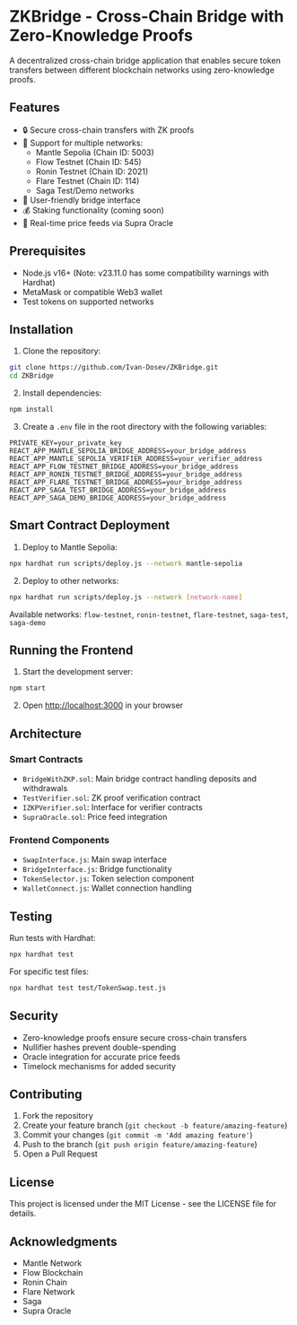 # ZKBridge - Cross-Chain Bridge with Zero-Knowledge Proofs

A decentralized cross-chain bridge application that enables secure token transfers between different blockchain networks using zero-knowledge proofs.

## Features

- 🔒 Secure cross-chain transfers with ZK proofs
- 💱 Support for multiple networks:
  - Mantle Sepolia (Chain ID: 5003)
  - Flow Testnet (Chain ID: 545)
  - Ronin Testnet (Chain ID: 2021)
  - Flare Testnet (Chain ID: 114)
  - Saga Test/Demo networks
- 🌉 User-friendly bridge interface
- 💰 Staking functionality (coming soon)
- 🔄 Real-time price feeds via Supra Oracle

## Prerequisites

- Node.js v16+ (Note: v23.11.0 has some compatibility warnings with Hardhat)
- MetaMask or compatible Web3 wallet
- Test tokens on supported networks

## Installation

1. Clone the repository:
```bash
git clone https://github.com/Ivan-Dosev/ZKBridge.git
cd ZKBridge
```

2. Install dependencies:
```bash
npm install
```

3. Create a `.env` file in the root directory with the following variables:
```env
PRIVATE_KEY=your_private_key
REACT_APP_MANTLE_SEPOLIA_BRIDGE_ADDRESS=your_bridge_address
REACT_APP_MANTLE_SEPOLIA_VERIFIER_ADDRESS=your_verifier_address
REACT_APP_FLOW_TESTNET_BRIDGE_ADDRESS=your_bridge_address
REACT_APP_RONIN_TESTNET_BRIDGE_ADDRESS=your_bridge_address
REACT_APP_FLARE_TESTNET_BRIDGE_ADDRESS=your_bridge_address
REACT_APP_SAGA_TEST_BRIDGE_ADDRESS=your_bridge_address
REACT_APP_SAGA_DEMO_BRIDGE_ADDRESS=your_bridge_address
```

## Smart Contract Deployment

1. Deploy to Mantle Sepolia:
```bash
npx hardhat run scripts/deploy.js --network mantle-sepolia
```

2. Deploy to other networks:
```bash
npx hardhat run scripts/deploy.js --network [network-name]
```

Available networks: `flow-testnet`, `ronin-testnet`, `flare-testnet`, `saga-test`, `saga-demo`

## Running the Frontend

1. Start the development server:
```bash
npm start
```

2. Open [http://localhost:3000](http://localhost:3000) in your browser

## Architecture

### Smart Contracts
- `BridgeWithZKP.sol`: Main bridge contract handling deposits and withdrawals
- `TestVerifier.sol`: ZK proof verification contract
- `IZKPVerifier.sol`: Interface for verifier contracts
- `SupraOracle.sol`: Price feed integration

### Frontend Components
- `SwapInterface.js`: Main swap interface
- `BridgeInterface.js`: Bridge functionality
- `TokenSelector.js`: Token selection component
- `WalletConnect.js`: Wallet connection handling

## Testing

Run tests with Hardhat:
```bash
npx hardhat test
```

For specific test files:
```bash
npx hardhat test test/TokenSwap.test.js
```

## Security

- Zero-knowledge proofs ensure secure cross-chain transfers
- Nullifier hashes prevent double-spending
- Oracle integration for accurate price feeds
- Timelock mechanisms for added security

## Contributing

1. Fork the repository
2. Create your feature branch (`git checkout -b feature/amazing-feature`)
3. Commit your changes (`git commit -m 'Add amazing feature'`)
4. Push to the branch (`git push origin feature/amazing-feature`)
5. Open a Pull Request

## License

This project is licensed under the MIT License - see the LICENSE file for details.

## Acknowledgments

- Mantle Network
- Flow Blockchain
- Ronin Chain
- Flare Network
- Saga
- Supra Oracle

